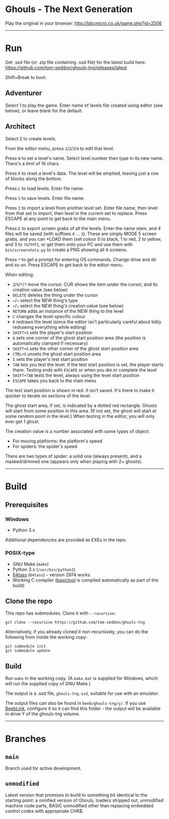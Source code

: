 # Ghouls - The Next Generation

Play the original in your browser: http://bbcmicro.co.uk/game.php?id=2506

----

# Run

Get .ssd file (or .zip file containing .ssd file) for the latest build
here: https://github.com/tom-seddon/ghouls-tng/releases/latest

Shift+Break to boot.

## Adventurer

Select 1 to play the game. Enter name of levels file created using
editor (see below), or leave blank for the default.

## Architect

Select 2 to create levels.

From the editor menu, press `1`/`2`/`3`/`4` to edit that level.

Press `N` to set a level's name. Select level number then type in its
new name. There's a limit of 16 chars.

Press `R` to reset a level's data. The level will be emptied, leaving
just a row of blocks along the bottom.

Press `L` to load levels. Enter file name.

Press `S` to save levels. Enter file name.

Press `I` to import a level from another level set. Enter file name,
then level from that set to import, then level in the current set to
replace. Press ESCAPE at any point to get back to the main menu.

Press `E` to export screen grabs of all the levels. Enter the name
stem, and 4 files will be saved (with suffixes `0` ... `3`). These are
simply MODE 5 screen grabs, and you can *LOAD them (set colour 0 to
black, 1 to red, 2 to yellow, and 3 to `?&7FFF`), or get them onto
your PC and use them with `bin/screenshots.py` to create a PNG showing
all 4 screens.

Press `*` to get a prompt for entering OS commands. Change drive and
dir and so on. Press ESCAPE to get back to the editor menu.

When editing:

- `Z`/`X`/`*`/`?` move the cursor. CUR shows the item under the
  cursor, and its creation value (see below)
- `DELETE` deletes the thing under the cursor
- `←`/`→` select the NEW thing's type
- `↑`/`↓` select the NEW thing's creation value (see below)
- `RETURN` adds an instance of the NEW thing to the level
- `C` changes the level-specific colour
- `R` redraws the level (since the editor isn't particularly careful
  about tidily redrawing everything while editing)
- `SHIFT+S` sets the player's start position
- `G` sets one corner of the ghost start position area (the position
  is automatically clamped if necessary)
- `SHIFT+G` sets the other corner of the ghost start position area
- `CTRL+G` unsets the ghost start position area
- `S` sets the player's test start position
- `TAB` lets you test the level. If the test start position is set,
  the player starts there. Testing ends with `ESCAPE` or when you die
  or complete the level
- `SHIFT+TAB` tests the level, always using the level start position
- `ESCAPE` takes you back to the main menu

The test start position is shown in red. It isn't saved. It's there to
make it quicker to iterate on sections of the level.

The ghost start area, if set, is indicated by a dotted red rectangle.
Ghosts will start from some position in this area. (If not set, the
ghost will start at some random point in the level.) When testing in
the editor, you will only ever get 1 ghost.

The creation value is a number associated with some types of object:

- For moving platforms: the platform's speed
- For spiders: the spider's speed

There are two types of spider: a solid one (always present), and a
masked/dimmed one (appears only when playing with 2+ ghosts).

----

# Build

## Prerequisites

### Windows

- Python 3.x

Additional dependencies are provided as EXEs in the repo.

### POSIX-type

- GNU Make (`make`)
- Python 3.x (`/usr/bin/python3`)
- [64tass](https://sourceforge.net/projects/tass64/) (`64tass`) -
  version 2974 works
- Working C compiler
  ([basictool](https://github.com/ZornsLemma/basictool) is compiled
  automatically as part of the build)

## Clone the repo

This repo has submodules. Clone it with `--recursive`:

    git clone --recursive https://github.com/tom-seddon/ghouls-tng
	
Alternatively, if you already cloned it non-recursively, you can do
the following from inside the working copy:

    git submodule init
	git submodule update

## Build

Run `make` in the working copy. (A `make.bat` is supplied for Windows,
which will run the supplied copy of GNU Make.)

The output is a .ssd file, `ghouls-tng.ssd`, suitable for use with an
emulator.

The output files can also be found in `beeb/ghouls-tng/y/`. If you use
[BeebLink](https://github.com/tom-seddon/beeblink/), configure it so
it can find this folder - the output will be available in drive Y of
the ghouls-tng volume.

----

# Branches

## `main`

Branch used for active development.

## `unmodified`

Latest version that promises to build to something bit identical to
the starting point: a minified version of Ghouls, loaders stripped
out, unmodified machine code parts, BASIC unmodified other than
replacing embedded control codes with appropriate CHR$.
